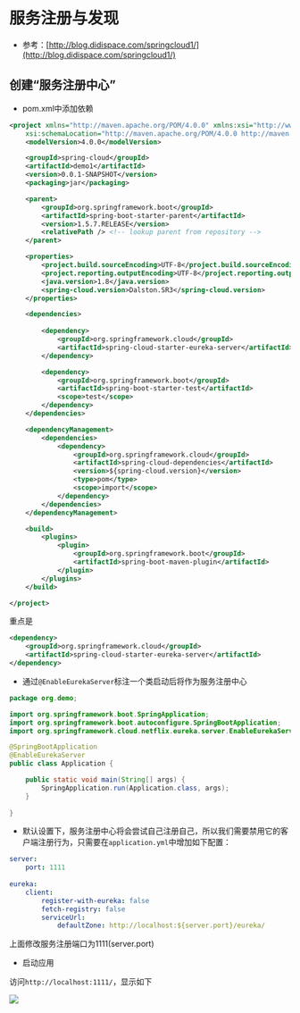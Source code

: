 # 服务注册与发现

- 参考：[http://blog.didispace.com/springcloud1/](http://blog.didispace.com/springcloud1/)


## 创建“服务注册中心”


- pom.xml中添加依赖

```xml
<project xmlns="http://maven.apache.org/POM/4.0.0" xmlns:xsi="http://www.w3.org/2001/XMLSchema-instance"
	xsi:schemaLocation="http://maven.apache.org/POM/4.0.0 http://maven.apache.org/xsd/maven-4.0.0.xsd">
	<modelVersion>4.0.0</modelVersion>

	<groupId>spring-cloud</groupId>
	<artifactId>demo1</artifactId>
	<version>0.0.1-SNAPSHOT</version>
	<packaging>jar</packaging>

	<parent>
		<groupId>org.springframework.boot</groupId>
		<artifactId>spring-boot-starter-parent</artifactId>
		<version>1.5.7.RELEASE</version>
		<relativePath /> <!-- lookup parent from repository -->
	</parent>

	<properties>
		<project.build.sourceEncoding>UTF-8</project.build.sourceEncoding>
		<project.reporting.outputEncoding>UTF-8</project.reporting.outputEncoding>
		<java.version>1.8</java.version>
		<spring-cloud.version>Dalston.SR3</spring-cloud.version>
	</properties>

	<dependencies>
	
		<dependency>
			<groupId>org.springframework.cloud</groupId>
			<artifactId>spring-cloud-starter-eureka-server</artifactId>
		</dependency>

		<dependency>
			<groupId>org.springframework.boot</groupId>
			<artifactId>spring-boot-starter-test</artifactId>
			<scope>test</scope>
		</dependency>
	</dependencies>

	<dependencyManagement>
		<dependencies>
			<dependency>
				<groupId>org.springframework.cloud</groupId>
				<artifactId>spring-cloud-dependencies</artifactId>
				<version>${spring-cloud.version}</version>
				<type>pom</type>
				<scope>import</scope>
			</dependency>
		</dependencies>
	</dependencyManagement>

	<build>
		<plugins>
			<plugin>
				<groupId>org.springframework.boot</groupId>
				<artifactId>spring-boot-maven-plugin</artifactId>
			</plugin>
		</plugins>
	</build>

</project>
```
重点是
```xml
<dependency>
	<groupId>org.springframework.cloud</groupId>
	<artifactId>spring-cloud-starter-eureka-server</artifactId>
</dependency>
```

- 通过`@EnableEurekaServer`标注一个类启动后将作为服务注册中心

```java
package org.demo;

import org.springframework.boot.SpringApplication;
import org.springframework.boot.autoconfigure.SpringBootApplication;
import org.springframework.cloud.netflix.eureka.server.EnableEurekaServer;

@SpringBootApplication
@EnableEurekaServer
public class Application {

	public static void main(String[] args) {
		SpringApplication.run(Application.class, args);
	}
	
}
```

- 默认设置下，服务注册中心将会尝试自己注册自己，所以我们需要禁用它的客户端注册行为，只需要在`application.yml`中增加如下配置：
```yml
server:
    port: 1111
    
eureka:
    client:
        register-with-eureka: false
        fetch-registry: false
        serviceUrl:
            defaultZone: http://localhost:${server.port}/eureka/
```
上面修改服务注册端口为1111(server.port)

- 启动应用

访问`http://localhost:1111/`，显示如下

![](https://github.com/916812579/spring-cloud/raw/master/eureka.png)



